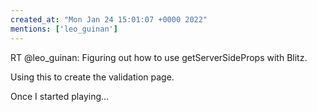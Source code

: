 ```yaml
---
created_at: "Mon Jan 24 15:01:07 +0000 2022"
mentions: ['leo_guinan']
---
```


RT @leo_guinan: Figuring out how to use getServerSideProps with Blitz.

Using this to create the validation page. 

Once I started playing…